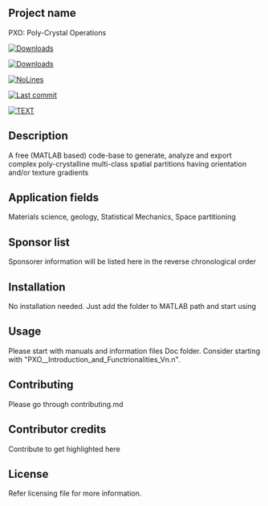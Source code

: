 ## Project name
PXO: Poly-Crystal Operations

[![Downloads](https://static.pepy.tech/personalized-badge/video2tfrecord?period=total&units=international_system&left_color=blue&right_color=red&left_text=Downloads)](https://pepy.tech/project/video2tfrecord)


[![Downloads](https://img.shields.io/github/downloads/SunilAnandatheertha/PXO/total.svg)]()

[![NoLines](https://img.shields.io/tokei/lines/github/SunilAnandatheertha/PXO)]()

[![Last commit](https://img.shields.io/github/last-commit/SunilAnandatheertha/PXO)]()

[![TEXT](LINK)]()

## Description
A free (MATLAB based) code-base to generate, analyze and export complex poly-crystalline multi-class spatial partitions having orientation and/or texture gradients

## Application fields
Materials science, geology, Statistical Mechanics, Space partitioning

## Sponsor list
Sponsorer information will be listed here in the reverse chronological order

## Installation
No installation needed. Just add the folder to MATLAB path and start using

## Usage
Please start with manuals and information files Doc folder. Consider starting with "PXO__Introduction_and_Functrionalities_Vn.n".

## Contributing
Please go through contributing.md

## Contributor credits
Contribute to get highlighted here

## License
Refer licensing file for more information.
